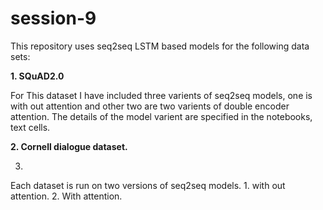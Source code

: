 # session-9
This repository uses seq2seq LSTM based models for the following data sets:

**1. SQuAD2.0**

For This dataset I have included three varients of seq2seq models, one is with out attention and other two are two varients of double encoder attention.
The details of the model varient are specified in the notebooks, text cells.

**2. Cornell dialogue dataset.**

3.

Each dataset is run on two versions of seq2seq models. 1. with out attention. 2. With attention.


